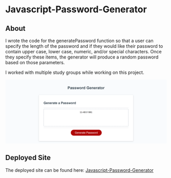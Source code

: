 # Javascript-Password-Generator

## About

I wrote the code for the generatePassword function so that a user can specify the length of the password and if they would like their password to contain upper case, lower case, numeric, and/or special characters. Once they specify these items, the generator will produce a random password based on those parameters.

I worked with multiple study groups while working on this project.

![Javascript Password Generator Site](password-generator-screenshot.png)

## Deployed Site

The deployed site can be found here: [Javascript-Password-Generator](https://hanfernan.github.io/Javascript-Password-Generator/)
